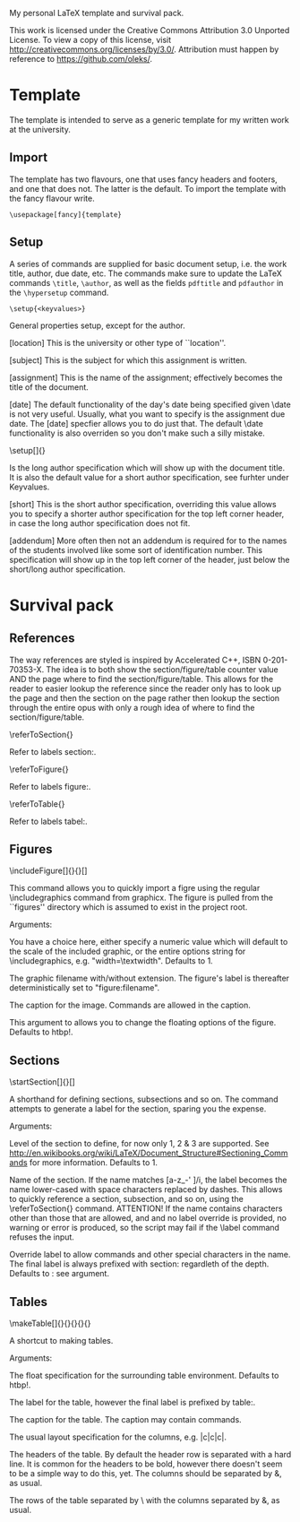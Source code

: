 My personal LaTeX template and survival pack.

This work is licensed under the Creative Commons Attribution 3.0 Unported
License. To view a copy of this license, visit
http://creativecommons.org/licenses/by/3.0/. Attribution must happen by
reference to https://github.com/oleks/.

# Template

The template is intended to serve as a generic template for my written work at
the university.

## Import

The template has two flavours, one that uses fancy headers and footers, and one
that does not. The latter is the default. To import the template with the fancy
flavour write.

    \usepackage[fancy]{template}

## Setup

A series of commands are supplied for basic document setup, i.e. the work
title, author, due date, etc. The commands make sure to update the LaTeX
commands `\title`, `\author`, as well as the fields `pdftitle` and `pdfauthor`
in the `\hypersetup` command.

    \setup{<keyvalues>}

General properties setup, except for the author.

<keyvalues>

[location] This is the university or other type of ``location''.

[subject] This is the subject for which this assignment is written.

[assignment] This is the name of the assignment; effectively becomes the
title of the document.

[date] The default functionality of the day's date being specified given \date
is not very useful. Usually, what you want to specify is the assignment due
date. The [date] specfier allows you to do just that. The default \date
functionality is also overriden so you don't make such a silly mistake.

\setup[<keyvalues>]{<author>}

<author> Is the long author specification which will show up with the document
title. It is also the default value for a short author specification, see
furhter under Keyvalues.

<keyvalues>

[short] This is the short author specification, overriding this value allows
you to specify a shorter author specification for the top left corner header,
in case the long author specification does not fit.

[addendum] More often then not an addendum is required for to the names of the
students involved like some sort of identification number. This specification
will show up in the top left corner of the header, just below the short/long
author specification.

# Survival pack

## References

The way references are styled is inspired by Accelerated C++, ISBN
0-201-70353-X. The idea is to both show the section/figure/table counter value
AND the page where to find the section/figure/table. This allows for the reader
to easier lookup the reference since the reader only has to look up the page
and then the section on the page rather then lookup the section through the
entire opus with only a rough idea of where to find the section/figure/table.

\referToSection{<label>}

Refer to labels section:<label>.


\referToFigure{<label>}

Refer to labels figure:<label>.


\referToTable{<label>}

Refer to labels tabel:<label>.


## Figures

\includeFigure[<options>]{<filename>}{<caption>}[<float>]

This command allows you to quickly import a figre using the regular
\includegraphics command from graphicx. The figure is pulled from the
``figures'' directory which is assumed to exist in the project root.

Arguments: 

<options> You have a choice here, either specify a numeric value which will
default to the scale of the included graphic, or the entire options string for
\includegraphics, e.g. "width=\textwidth". Defaults to 1.

<filename> The graphic filename with/without extension. The figure's label is
thereafter deterministically set to "figure:filename".

<caption> The caption for the image. Commands are allowed in the caption.

<float> This argument to allows you to change the floating options of the figure.
Defaults to htbp!.

## Sections

\startSection[<level>]{<name>}[<label>]

A shorthand for defining sections, subsections and so on. The command attempts
to generate a label for the section, sparing you the expense.

Arguments:

<level> Level of the section to define, for now only 1, 2 & 3 are supported.
See http://en.wikibooks.org/wiki/LaTeX/Document_Structure#Sectioning_Commands
for more information. Defaults to 1.

<name> Name of the section. If the name matches [a-z_-' ]/i, the label becomes
the name lower-cased with space characters replaced by dashes. This allows to
quickly reference a section, subsection, and so on, using the
\referToSection{<label>} command. ATTENTION! If the name contains characters
other than those that are allowed, and and no label override is provided, no
warning or error is produced, so the script may fail if the \label command
refuses the input. 

<label> Override label to allow commands and other special characters in the
name. The final label is always prefixed with section: regardleth of the depth.
Defaults to : see <name> argument.

## Tables

\makeTable[<float>]{<label>}{<caption>}{<layout>}{<headers>}{<rows>}

A shortcut to making tables.

Arguments:

<float> The float specification for the surrounding table environment. Defaults
to htbp!.

<label> The label for the table, however the final label is prefixed by table:.

<caption> The caption for the table. The caption may contain commands.

<layout> The usual layout specification for the columns, e.g. |c|c|c|.

<headers> The headers of the table. By default the header row is separated with
a hard line. It is common for the headers to be bold, however there doesn't
seem to be a simple way to do this, yet. The columns should be separated by &,
as usual.

<rows> The rows of the table separated by \\ with the columns separated by &,
as usual.

